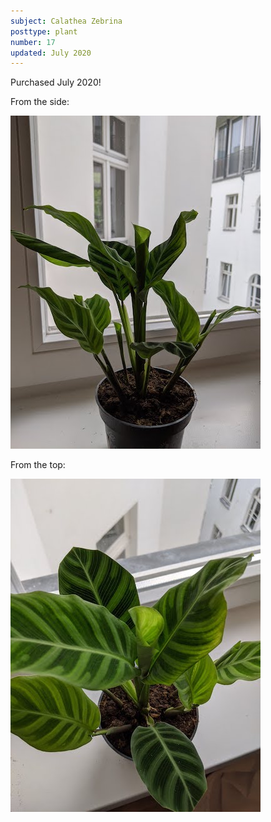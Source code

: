 ```yaml
---
subject: Calathea Zebrina
posttype: plant
number: 17
updated: July 2020
---
```


Purchased July 2020!

From the side:

<img loading="lazy" src="img/calathea_zebrina_side_400.jpg" alt="Calathea Zebrina"/>

From the top:

<img loading="lazy" src="img/calathea_zebrina_top_400.jpg" alt="Calathea Zebrina"/>

